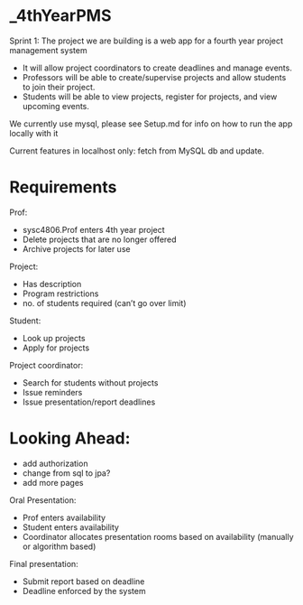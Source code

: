 # _4thYearPMS
Sprint 1:
The project we are building is a web app for a fourth year project management system 
* It will allow project coordinators to create deadlines and manage events. 
* Professors will be able to create/supervise projects and allow students to join their project. 
* Students will be able to view projects, register for projects, and view upcoming events.

We currently use mysql, please see Setup.md for info on how to run the app locally with it

Current features in localhost only: fetch from MySQL db and update.

# Requirements
Prof:
* sysc4806.Prof enters 4th year project
* Delete projects that are no longer offered
* Archive projects for later use

Project:
* Has description
* Program restrictions
* no. of students required (can’t go over limit)

Student:
* Look up projects
* Apply for projects

Project coordinator:
* Search for students without projects
* Issue reminders
* Issue presentation/report deadlines

# Looking Ahead:
- add authorization
- change from sql to jpa?
- add more pages

Oral Presentation: 
* Prof enters availability
* Student enters availability
* Coordinator allocates presentation rooms based on availability (manually or algorithm based)

Final presentation:
* Submit report based on deadline
* Deadline enforced by the system
